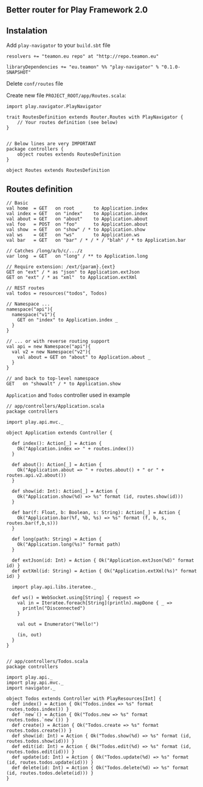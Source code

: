 ## Better router for Play Framework 2.0

## Instalation

Add `play-navigator` to your `build.sbt` file

    resolvers += "teamon.eu repo" at "http://repo.teamon.eu"

    libraryDependencies += "eu.teamon" %% "play-navigator" % "0.1.0-SNAPSHOT"

Delete `conf/routes` file

Create new file `PROJECT_ROOT/app/Routes.scala`:

    import play.navigator.PlayNavigator

    trait RoutesDefinition extends Router.Routes with PlayNavigator {
        // Your routes definition (see below)
    }


    // Below lines are very IMPORTANT
    package controllers {
        object routes extends RoutesDefinition
    }

    object Routes extends RoutesDefinition


## Routes definition

    // Basic
    val home  = GET   on root       to Application.index
    val index = GET   on "index"    to Application.index
    val about = GET   on "about"    to Application.about
    val foo   = POST  on "foo"      to Application.about
    val show  = GET   on "show" / * to Application.show
    val ws    = GET   on "ws"       to Application.ws
    val bar   = GET   on "bar" / * / * / "blah" / * to Application.bar

    // Catches /long/a/b/c/.../z
    var long  = GET   on "long" / ** to Application.long

    // Require extension: /ext/{param}.{ext}
    GET on "ext" / * as "json" to Application.extJson
    GET on "ext" / * as "xml"  to Application.extXml

    // REST routes
    val todos = resources("todos", Todos)

    // Namespace ...
    namespace("api"){
      namespace("v1"){
        GET on "index" to Application.index _
      }
    }

    // ... or with reverse routing support
    val api = new Namespace("api"){
      val v2 = new Namespace("v2"){
        val about = GET on "about" to Application.about _
      }
    }

    // and back to top-level namespace
    GET   on "showalt" / * to Application.show


`Application` and `Todos` controller used in example

    // app/controllers/Application.scala
    package controllers

    import play.api.mvc._

    object Application extends Controller {

      def index(): Action[_] = Action {
        Ok("Applcation.index => " + routes.index())
      }

      def about(): Action[_] = Action {
        Ok("Application.about => " + routes.about() + " or " + routes.api.v2.about())
      }

      def show(id: Int): Action[_] = Action {
        Ok("Application.show(%d) => %s" format (id, routes.show(id)))
      }

      def bar(f: Float, b: Boolean, s: String): Action[_] = Action {
        Ok("Application.bar(%f, %b, %s) => %s" format (f, b, s, routes.bar(f,b,s)))
      }

      def long(path: String) = Action {
        Ok("Application.long(%s)" format path)
      }

      def extJson(id: Int) = Action { Ok("Application.extJson(%d)" format id) }
      def extXml(id: String) = Action { Ok("Application.extXml(%s)" format id) }

      import play.api.libs.iteratee._

      def ws() = WebSocket.using[String] { request =>
        val in = Iteratee.foreach[String](println).mapDone { _ =>
          println("Disconnected")
        }

        val out = Enumerator("Hello!")

        (in, out)
      }
    }


    // app/controllers/Todos.scala
    package controllers

    import play.api._
    import play.api.mvc._
    import navigator._

    object Todos extends Controller with PlayResources[Int] {
      def index() = Action { Ok("Todos.index => %s" format routes.todos.index()) }
      def `new`() = Action { Ok("Todos.new => %s" format routes.todos.`new`()) }
      def create() = Action { Ok("Todos.create => %s" format routes.todos.create()) }
      def show(id: Int) = Action { Ok("Todos.show(%d) => %s" format (id, routes.todos.show(id))) }
      def edit(id: Int) = Action { Ok("Todos.edit(%d) => %s" format (id, routes.todos.edit(id))) }
      def update(id: Int) = Action { Ok("Todos.update(%d) => %s" format (id, routes.todos.update(id))) }
      def delete(id: Int) = Action { Ok("Todos.delete(%d) => %s" format (id, routes.todos.delete(id))) }
    }


